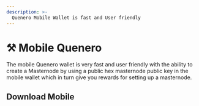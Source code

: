 ```yaml
---
description: >-
  Quenero Mobile Wallet is fast and User friendly
---
```


# ⚒️ Mobile Quenero

 The mobile Quenero wallet is very fast and user friendly with the ability to create a Masternode
 by using a public hex masternode public key in the mobile wallet which in turn give you rewards for 
 setting up a masternode.

 ## Download Mobile
 


